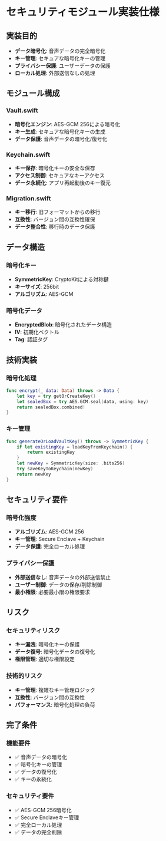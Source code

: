 # セキュリティモジュール実装仕様

## 実装目的
- **データ暗号化**: 音声データの完全暗号化
- **キー管理**: セキュアな暗号化キーの管理
- **プライバシー保護**: ユーザーデータの保護
- **ローカル処理**: 外部送信なしの処理

## モジュール構成

### Vault.swift
- **暗号化エンジン**: AES-GCM 256による暗号化
- **キー生成**: セキュアな暗号化キーの生成
- **データ保護**: 音声データの暗号化/復号化

### Keychain.swift
- **キー保存**: 暗号化キーの安全な保存
- **アクセス制御**: セキュアなキーアクセス
- **データ永続化**: アプリ再起動後のキー復元

### Migration.swift
- **キー移行**: 旧フォーマットからの移行
- **互換性**: バージョン間の互換性確保
- **データ整合性**: 移行時のデータ保護

## データ構造

### 暗号化キー
- **SymmetricKey**: CryptoKitによる対称鍵
- **キーサイズ**: 256bit
- **アルゴリズム**: AES-GCM

### 暗号化データ
- **EncryptedBlob**: 暗号化されたデータ構造
- **IV**: 初期化ベクトル
- **Tag**: 認証タグ

## 技術実装

### 暗号化処理
```swift
func encrypt(_ data: Data) throws -> Data {
    let key = try getOrCreateKey()
    let sealedBox = try AES.GCM.seal(data, using: key)
    return sealedBox.combined!
}
```

### キー管理
```swift
func generateOrLoadVaultKey() throws -> SymmetricKey {
    if let existingKey = loadKeyFromKeychain() {
        return existingKey
    }
    let newKey = SymmetricKey(size: .bits256)
    try saveKeyToKeychain(newKey)
    return newKey
}
```

## セキュリティ要件

### 暗号化強度
- **アルゴリズム**: AES-GCM 256
- **キー管理**: Secure Enclave + Keychain
- **データ保護**: 完全ローカル処理

### プライバシー保護
- **外部送信なし**: 音声データの外部送信禁止
- **ユーザー制御**: データの保存/削除制御
- **最小権限**: 必要最小限の権限要求

## リスク

### セキュリティリスク
- **キー漏洩**: 暗号化キーの保護
- **データ復号**: 暗号化データの復号化
- **権限管理**: 適切な権限設定

### 技術的リスク
- **キー管理**: 複雑なキー管理ロジック
- **互換性**: バージョン間の互換性
- **パフォーマンス**: 暗号化処理の負荷

## 完了条件

### 機能要件
- ✅ 音声データの暗号化
- ✅ 暗号化キーの管理
- ✅ データの復号化
- ✅ キーの永続化

### セキュリティ要件
- ✅ AES-GCM 256暗号化
- ✅ Secure Enclaveキー管理
- ✅ 完全ローカル処理
- ✅ データの完全削除
